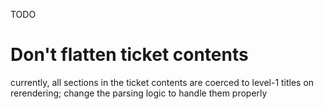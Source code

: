 TODO
# Don't flatten ticket contents
currently, all sections in the ticket contents are coerced to level-1 titles on rerendering; change the parsing logic to handle them properly

